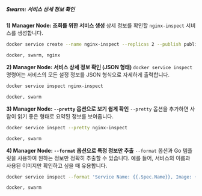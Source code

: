 ##### Swarm: 서비스 상세 정보 확인 #####

**1) Manager Node: 조회를 위한 서비스 생성**
상세 정보를 확인할 `nginx-inspect` 서비스를 생성합니다.

```bash
docker service create --name nginx-inspect --replicas 2 --publish published=8085,target=80 nginx
```

```tech
docker, swarm, nginx
```

**2) Manager Node: 서비스 상세 정보 확인 (JSON 형태)**
`docker service inspect` 명령어는 서비스의 모든 설정 정보를 JSON 형식으로 자세하게 출력합니다.

```bash
docker service inspect nginx-inspect
```

```tech
docker, swarm
```

**3) Manager Node: `--pretty` 옵션으로 보기 쉽게 확인**
`--pretty` 옵션을 추가하면 사람이 읽기 좋은 형태로 요약된 정보를 보여줍니다.

```bash
docker service inspect --pretty nginx-inspect
```

```tech
docker, swarm
```

**4) Manager Node: `--format` 옵션으로 특정 정보만 추출**
`--format` 옵션과 Go 템플릿을 사용하여 원하는 정보만 정확히 추출할 수 있습니다. 예를 들어, 서비스의 이름과 사용된 이미지만 확인하고 싶을 때 유용합니다.

```bash
docker service inspect --format 'Service Name: {{.Spec.Name}}, Image: {{.Spec.TaskTemplate.ContainerSpec.Image}}' nginx-inspect
```

```tech
docker, swarm
```